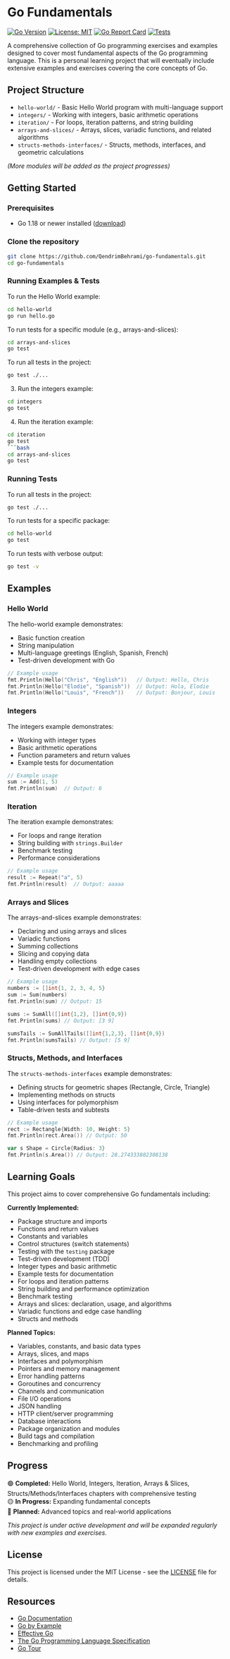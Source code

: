 # Go Fundamentals

[![Go Version](https://img.shields.io/badge/Go-1.24.5-00ADD8?style=flat&logo=go)](https://golang.org/)
[![License: MIT](https://img.shields.io/badge/License-MIT-yellow.svg)](https://opensource.org/licenses/MIT)
[![Go Report Card](https://goreportcard.com/badge/github.com/QendrimBehrami/go-fundamentals)](https://goreportcard.com/report/github.com/QendrimBehrami/go-fundamentals)
[![Tests](https://github.com/QendrimBehrami/go-fundamentals/workflows/Tests/badge.svg)](https://github.com/QendrimBehrami/go-fundamentals/actions)

A comprehensive collection of Go programming exercises and examples designed to cover most fundamental aspects of the Go programming language. This is a personal learning project that will eventually include extensive examples and exercises covering the core concepts of Go.

## Project Structure

- `hello-world/` - Basic Hello World program with multi-language support
- `integers/` - Working with integers, basic arithmetic operations
- `iteration/` - For loops, iteration patterns, and string building
- `arrays-and-slices/` - Arrays, slices, variadic functions, and related algorithms
- `structs-methods-interfaces/` - Structs, methods, interfaces, and geometric calculations

_(More modules will be added as the project progresses)_

## Getting Started

### Prerequisites

- Go 1.18 or newer installed ([download](https://golang.org/dl/))

### Clone the repository

```bash
git clone https://github.com/QendrimBehrami/go-fundamentals.git
cd go-fundamentals
```

### Running Examples & Tests

To run the Hello World example:

```bash
cd hello-world
go run hello.go
```

To run tests for a specific module (e.g., arrays-and-slices):

```bash
cd arrays-and-slices
go test
```

To run all tests in the project:

```bash
go test ./...
```

3. Run the integers example:

```bash
cd integers
go test
```

4. Run the iteration example:

````bash
cd iteration
go test
```bash
cd arrays-and-slices
go test
````

### Running Tests

To run all tests in the project:

```bash
go test ./...
```

To run tests for a specific package:

```bash
cd hello-world
go test
```

To run tests with verbose output:

```bash
go test -v
```

## Examples

### Hello World

The hello-world example demonstrates:

- Basic function creation
- String manipulation
- Multi-language greetings (English, Spanish, French)
- Test-driven development with Go

```go
// Example usage
fmt.Println(Hello("Chris", "English"))   // Output: Hello, Chris
fmt.Println(Hello("Elodie", "Spanish"))  // Output: Hola, Elodie
fmt.Println(Hello("Louis", "French"))    // Output: Bonjour, Louis
```

### Integers

The integers example demonstrates:

- Working with integer types
- Basic arithmetic operations
- Function parameters and return values
- Example tests for documentation

```go
// Example usage
sum := Add(1, 5)
fmt.Println(sum)  // Output: 6
```

### Iteration

The iteration example demonstrates:

- For loops and range iteration
- String building with `strings.Builder`
- Benchmark testing
- Performance considerations

```go
// Example usage
result := Repeat("a", 5)
fmt.Println(result)  // Output: aaaaa
```

### Arrays and Slices

The arrays-and-slices example demonstrates:

- Declaring and using arrays and slices
- Variadic functions
- Summing collections
- Slicing and copying data
- Handling empty collections
- Test-driven development with edge cases

```go
// Example usage
numbers := []int{1, 2, 3, 4, 5}
sum := Sum(numbers)
fmt.Println(sum) // Output: 15

sums := SumAll([]int{1,2}, []int{0,9})
fmt.Println(sums) // Output: [3 9]

sumsTails := SumAllTails([]int{1,2,3}, []int{0,9})
fmt.Println(sumsTails) // Output: [5 9]
```

### Structs, Methods, and Interfaces

The `structs-methods-interfaces` example demonstrates:

- Defining structs for geometric shapes (Rectangle, Circle, Triangle)
- Implementing methods on structs
- Using interfaces for polymorphism
- Table-driven tests and subtests

```go
// Example usage
rect := Rectangle{Width: 10, Height: 5}
fmt.Println(rect.Area()) // Output: 50

var s Shape = Circle{Radius: 3}
fmt.Println(s.Area()) // Output: 28.274333882308138
```

## Learning Goals

This project aims to cover comprehensive Go fundamentals including:

**Currently Implemented:**

- Package structure and imports
- Functions and return values
- Constants and variables
- Control structures (switch statements)
- Testing with the `testing` package
- Test-driven development (TDD)
- Integer types and basic arithmetic
- Example tests for documentation
- For loops and iteration patterns
- String building and performance optimization
- Benchmark testing
- Arrays and slices: declaration, usage, and algorithms
- Variadic functions and edge case handling
- Structs and methods

**Planned Topics:**

- Variables, constants, and basic data types
- Arrays, slices, and maps
- Interfaces and polymorphism
- Pointers and memory management
- Error handling patterns
- Goroutines and concurrency
- Channels and communication
- File I/O operations
- JSON handling
- HTTP client/server programming
- Database interactions
- Package organization and modules
- Build tags and compilation
- Benchmarking and profiling

## Progress

🟢 **Completed:** Hello World, Integers, Iteration, Arrays & Slices, Structs/Methods/Interfaces chapters with comprehensive testing  
🟡 **In Progress:** Expanding fundamental concepts  
🔴 **Planned:** Advanced topics and real-world applications

_This project is under active development and will be expanded regularly with new examples and exercises._

## License

This project is licensed under the MIT License - see the [LICENSE](LICENSE) file for details.

## Resources

- [Go Documentation](https://golang.org/doc/)
- [Go by Example](https://gobyexample.com/)
- [Effective Go](https://golang.org/doc/effective_go.html)
- [The Go Programming Language Specification](https://golang.org/ref/spec)
- [Go Tour](https://tour.golang.org/)
